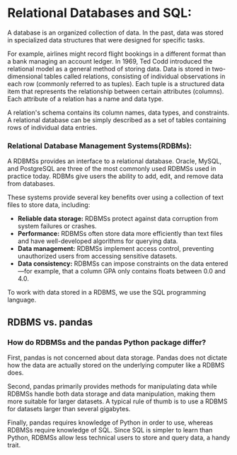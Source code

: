 # Relational Databases and SQL:

A database is an organized collection of data. In the past, data was stored in specialized data structures that were designed for specific tasks. 

For example, airlines might record flight bookings in a different format than a bank managing an account ledger. In 1969, Ted Codd introduced the relational model as a general method of storing data. Data is stored in two-dimensional tables called relations, consisting of individual observations in each row (commonly referred to as tuples). Each tuple is a structured data item that represents the relationship between certain attributes (columns). Each attribute of a relation has a name and data type.

A relation's schema contains its column names, data types, and constraints. A relational database can be simply described as a set of tables containing rows of individual data entries.

### Relational Database Management Systems(RDBMs):

A RDBMSs provides an interface to a relational database. Oracle, MySQL, and PostgreSQL are three of the most commonly used RDBMSs used in practice today. RDBMs give users the ability to add, edit, and remove data from databases. 

These systems provide several key benefits over using a collection of text files to store data, including:
- **Reliable data storage:** RDBMSs protect against data corruption from system failures or crashes.
- **Performance:** RDBMSs often store data more efficiently than text files and have well-developed algorithms for querying data.
- **Data management:** RDBMSs implement access control, preventing unauthorized users from accessing sensitive datasets.
- **Data consistency:** RDBMSs can impose constraints on the data entered—for example, that a column GPA only contains floats between 0.0 and 4.0.

To work with data stored in a RDBMS, we use the SQL programming language.


## RDBMS vs. pandas
### How do RDBMSs and the pandas Python package differ? 

First, pandas is not concerned about data storage. Pandas does not dictate how the data are actually stored on the underlying computer like a RDBMS does. 

Second, pandas primarily provides methods for manipulating data while RDBMSs handle both data storage and data manipulation, making them more suitable for larger datasets. A typical rule of thumb is to use a RDBMS for datasets larger than several gigabytes. 

Finally, pandas requires knowledge of Python in order to use, whereas RDBMSs require knowledge of SQL. Since SQL is simpler to learn than Python, RDBMSs allow less technical users to store and query data, a handy trait.
